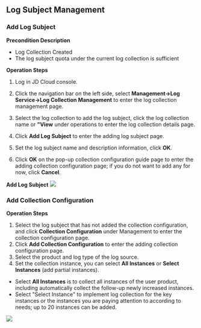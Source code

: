 ## Log Subject Management
### Add Log Subject
**Precondition Description**  
- Log Collection Created  
- The log subject quota under the current log collection is sufficient

**Operation Steps**
1.	Log in JD Cloud console.

2. 	Click the navigation bar on the left side, select **Management->Log Service->Log Collection Management** to enter the log collection management page.

3. 	Select the log collection to add the log subject, click the log collection name or **"View** under operations to enter the log collection details page.

4. 	Click **Add Log Subject** to enter the adding log subject page.

5. 	Set the log subject name and description information, click **OK**.

6. 	Click **OK** on the pop-up collection configuration guide page to enter the adding collection configuration page; if you do not want to add any for now, click **Cancel**.

**Add Log Subject**
![](https://raw.githubusercontent.com/luolei-laurel/cn-1/patch-1/image/LogService/LogSetManagement/addLogTopic.png)

### Add Collection Configuration
**Operation Steps**
1. 	Select the log subject that has not added the collection configuration, and click **Collection Configuration** under Management to enter the collection configuration page.
2. 	Click **Add Collection Configuration** to enter the adding collection configuration page.
3. 	Select the product and log type of the log source.
4. 	Set the collection instance, you can select **All Instances** or **Select Instances** (add partial instances).
- Select **All Instances** is to collect all instances of the user product, including automatically collect the follow-up newly increased instances.
- Select "Select Instance" to implement log collection for the key instances or the instances you are paying attention to according to needs; up to 20 instances can be added.

![](https://raw.githubusercontent.com/luolei-laurel/cn-1/patch-1/image/LogService/LogSetManagement/addCollectionConfig.png)
